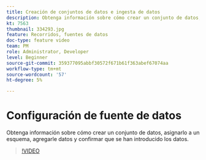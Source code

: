 ```yaml
---
title: Creación de conjuntos de datos e ingesta de datos
description: Obtenga información sobre cómo crear un conjunto de datos, asignarlo a un esquema, agregarle datos y confirmar que se han introducido los datos.
kt: 7563
thumbnail: 334293.jpg
feature: Recorridos, fuentes de datos
doc-type: feature video
team: PM
role: Administrator, Developer
level: Beginner
source-git-commit: 359377095abbf30572f671b61f363abef67074aa
workflow-type: tm+mt
source-wordcount: '57'
ht-degree: 5%

---
```



# Configuración de fuente de datos

Obtenga información sobre cómo crear un conjunto de datos, asignarlo a un esquema, agregarle datos y confirmar que se han introducido los datos.

>[!VIDEO](https://video.tv.adobe.com/v/334293?quality=12)
